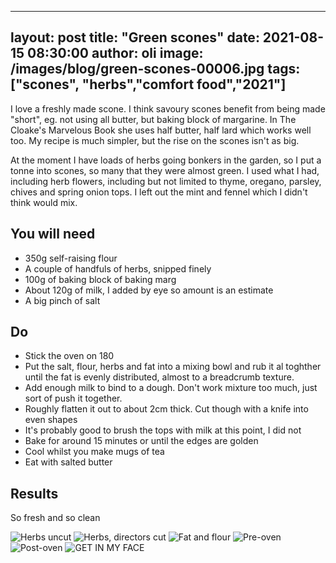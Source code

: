 
---
layout: post
title:  "Green scones"
date:   2021-08-15 08:30:00
author: oli
image: /images/blog/green-scones-00006.jpg
tags: ["scones", "herbs","comfort food","2021"]
---

I love a freshly made scone.  I think savoury scones benefit from being made "short", eg. not using all butter, but baking block of margarine.  In The Cloake's Marvelous Book she uses half butter, half lard which works well too.  My recipe is much simpler, but the rise on the scones isn't as big.

At the moment I have loads of herbs going bonkers in the garden, so I put a tonne into scones, so many that they were almost green.  I used what I had, including herb flowers, including but not limited to thyme, oregano, parsley, chives and spring onion tops.  I left out the mint and fennel which I didn't think would mix.


## You will need

* 350g self-raising flour
* A couple of handfuls of herbs, snipped finely
* 100g of baking block of baking marg
* About 120g of milk, I added by eye so amount is an estimate
* A big pinch of salt

## Do

* Stick the oven on 180
* Put the salt, flour, herbs and fat into a mixing bowl and rub it al toghther until the fat is evenly distributed, almost to a breadcrumb texture.
* Add enough milk to bind to a dough.  Don't work mixture too much, just sort of push it together.
* Roughly flatten it out to about 2cm thick.  Cut though with a knife into even shapes
* It's probably good to brush the tops with milk at this point, I did not
* Bake for around 15 minutes or until the edges are golden
* Cool whilst you make mugs of tea
* Eat with salted butter


## Results

So fresh and so clean

![Herbs uncut](/images/blog/green-scones-00001.jpg)
![Herbs, directors cut](/images/blog/green-scones-00002.jpg)
![Fat and flour](/images/blog/green-scones-00003.jpg)
![Pre-oven](/images/blog/green-scones-00004.jpg)
![Post-oven](/images/blog/green-scones-00005.jpg)
![GET IN MY FACE](/images/blog/green-scones-00006.jpg)
